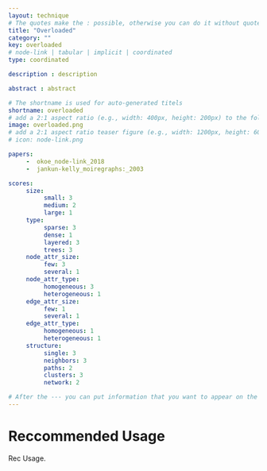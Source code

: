 ```yaml
---
layout: technique
# The quotes make the : possible, otherwise you can do it without quotes
title: "Overloaded"
category: ""
key: overloaded
# node-link | tabular | implicit | coordinated 
type: coordinated

description : description

abstract : abstract

# The shortname is used for auto-generated titels
shortname: overloaded
# add a 2:1 aspect ratio (e.g., width: 400px, height: 200px) to the folder /assets/images/papers/
image: overloaded.png
# add a 2:1 aspect ratio teaser figure (e.g., width: 1200px, height: 600px) to the folder /assets/images/papers/
# icon: node-link.png

papers:
     -  okoe_node-link_2018
     -  jankun-kelly_moiregraphs:_2003

scores:
     size: 
          small: 3
          medium: 2
          large: 1
     type: 
          sparse: 3
          dense: 1
          layered: 3
          trees: 3
     node_attr_size: 
          few: 3
          several: 1
     node_attr_type: 
          homogeneous: 3
          heterogeneous: 1
     edge_attr_size: 
          few: 1
          several: 1
     edge_attr_type: 
          homogeneous: 1
          heterogeneous: 1
     structure: 
          single: 3
          neighbors: 3
          paths: 2
          clusters: 3
          network: 2

# After the --- you can put information that you want to appear on the website using markdown formatting or HTML. A good example are acknowledgements, extra references, an erratum, etc.
---
```


# Reccommended Usage

Rec Usage.  



